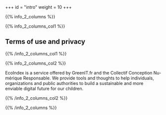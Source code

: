 +++
id = "intro"
weight = 10
+++

{{% info_2_columns %}}

{{% info_2_columns_col1 %}}

## Terms of use and privacy

{{% /info_2_columns_col1 %}}

{{% info_2_columns_col2 %}}

EcoIndex is a service offered by GreenIT.fr and the <span lang="fr">Collectif Conception Numérique Responsable</span>. We provide tools and thoughts to help individuals, organizations and public authorities to build a sustainable and more enviable digital future for our children.

{{% /info_2_columns_col2 %}}

{{% /info_2_columns %}}
